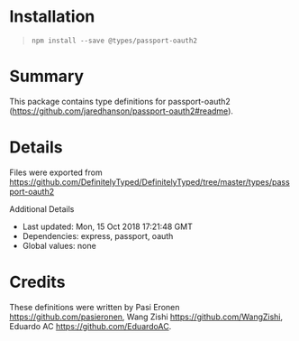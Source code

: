 # Installation
> `npm install --save @types/passport-oauth2`

# Summary
This package contains type definitions for passport-oauth2 (https://github.com/jaredhanson/passport-oauth2#readme).

# Details
Files were exported from https://github.com/DefinitelyTyped/DefinitelyTyped/tree/master/types/passport-oauth2

Additional Details
 * Last updated: Mon, 15 Oct 2018 17:21:48 GMT
 * Dependencies: express, passport, oauth
 * Global values: none

# Credits
These definitions were written by Pasi Eronen <https://github.com/pasieronen>, Wang Zishi <https://github.com/WangZishi>, Eduardo AC <https://github.com/EduardoAC>.

